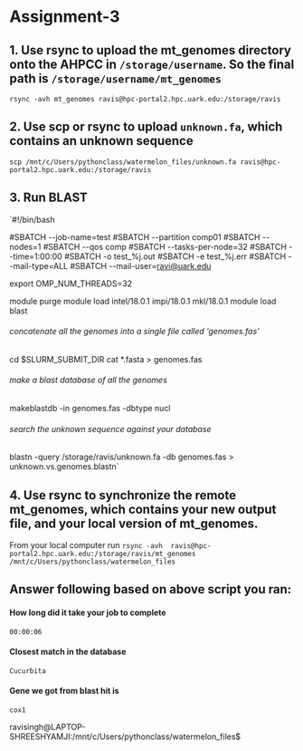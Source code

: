 # Assignment-3

## 1. Use rsync to upload the mt_genomes directory onto the AHPCC in `/storage/username`. So the final path is `/storage/username/mt_genomes`

`rsync -avh mt_genomes ravis@hpc-portal2.hpc.uark.edu:/storage/ravis`

## 2. Use scp or rsync to upload `unknown.fa`, which contains an unknown sequence

`scp /mnt/c/Users/pythonclass/watermelon_files/unknown.fa ravis@hpc-portal2.hpc.uark.edu:/storage/ravis`

## 3. Run BLAST

`#!/bin/bash

#SBATCH --job-name=test
#SBATCH --partition comp01
#SBATCH --nodes=1
#SBATCH --qos comp
#SBATCH --tasks-per-node=32
#SBATCH --time=1:00:00
#SBATCH -o test_%j.out
#SBATCH -e test_%j.err
#SBATCH --mail-type=ALL
#SBATCH --mail-user=ravi@uark.edu

export OMP_NUM_THREADS=32

module purge
module load intel/18.0.1 impi/18.0.1 mkl/18.0.1
module load blast

###### concatenate all the genomes into a single file called ‘genomes.fas’

cd $SLURM_SUBMIT_DIR
cat *.fasta > genomes.fas

###### make a blast database of all the genomes

makeblastdb -in genomes.fas -dbtype nucl

###### search the unknown sequence against your database

blastn -query  /storage/ravis/unknown.fa  -db genomes.fas >  unknown.vs.genomes.blastn`


## 4. Use rsync to synchronize the remote mt_genomes, which contains your new output file, and your local version of mt_genomes.

From your local computer run `rsync -avh  ravis@hpc-portal2.hpc.uark.edu:/storage/ravis/mt_genomes /mnt/c/Users/pythonclass/watermelon_files`


## Answer following based on above script you ran:

#### How long did it take your job to complete

`00:00:06`

#### Closest match in the database

`Cucurbita`

#### Gene we got from blast hit is

`cox1`






ravisingh@LAPTOP-SHREESHYAMJI:/mnt/c/Users/pythonclass/watermelon_files$ 
